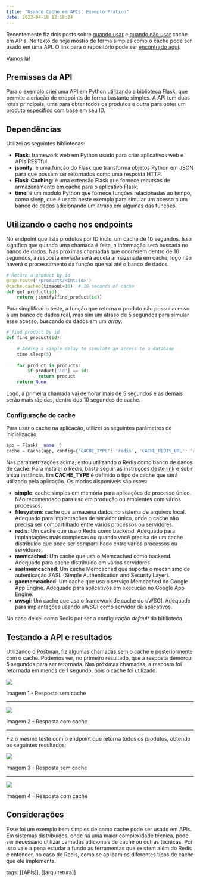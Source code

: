 ```yaml
---
title: "Usando Cache em APIs: Exemplo Prático"
date: 2023-04-18 12:18:24
---
```


Recentemente fiz dois posts sobre [quando usar](https://danilocardoso.dev/blog/quando-usar-cache-apis/) e [quando não usar](https://danilocardoso.dev/blog/quando-nao-usar-cache-apis/) cache em APIs. No texto de hoje mostro de forma simples como o cache pode ser usado em uma API. O link para o repositório pode ser [encontrado aqui](https://github.com/danilosoarescardoso/cache-python-example).

Vamos lá!

## Premissas da API
Para o exemplo,criei uma API em Python utilizando a biblioteca Flask, que permite a criação de endpoints de forma bastante simples. A API tem duas rotas principais, uma para obter todos os produtos e outra para obter um produto específico com base em seu ID.

## Dependências
Utilizei as seguintes bibliotecas:

* **Flask**: framework web em Python usado para criar aplicativos web e APIs RESTful.
* **jsonify**: é uma função do Flask que transforma objetos Python em JSON para que possam ser retornados como uma resposta HTTP.
* **Flask-Caching**: é uma extensão Flask que fornece recursos de armazenamento em cache para o aplicativo Flask.
* **time**: é um módulo Python que fornece funções relacionadas ao tempo, como sleep, que é usada neste exemplo para simular um acesso a um banco de dados adicionando um atraso em algumas das funções.

## Utilizando o cache nos endpoints
No endpoint que lista produtos por ID inclui um cache de 10 segundos. Isso significa que quando uma chamada é feita, a informação será buscada no banco de dados. Nas próximas chamadas que ocorrerem dentro de 10 segundos, a resposta enviada será aquela armazenada em cache, logo não haverá o processamento da função que vai até o banco de dados.

```python
# Return a product by id
@app.route('/products/<int:id>')
@cache.cached(timeout=10)  # 10 seconds of cache
def get_product(id):
    return jsonify(find_product(id))
```

Para simplificar o teste, a função que retorna o produto não possui acesso a um banco de dados real, mas sim um atraso de 5 segundos para simular esse acesso, buscando os dados em um *array*. 

```python
# find product by id
def find_product(id):
    
    # Adding a simple delay to simulate an access to a database
    time.sleep(5)
    
    for product in products:
        if product['id'] == id:
            return product
    return None
```

Logo, a primeira chamada vai demorar mais de 5 segundos e as demais serão mais rápidas, dentro dos 10 segundos de cache.

### Configuração do cache

Para usar o cache na aplicação, utilizei os seguintes parâmetros de inicialização:

```python
app = Flask(__name__)
cache = Cache(app, config={'CACHE_TYPE': 'redis', 'CACHE_REDIS_URL': 'redis://localhost:6379'})
```

Nas parametrizações acima, estou utilizando o Redis como banco de dados de cache. Para instalar o Redis, basta seguir as instruções [deste link](https://redis.io/topics/quickstart) e subir a sua instância. Em **CACHE_TYPE** é definido o tipo de cache que será utilizado pela aplicação. Os modos disponíveis são estes:

* **simple**: cache simples em memória para aplicações de processo único. Não recomendado para uso em produção ou ambientes com vários processos.
* **filesystem**: cache que armazena dados no sistema de arquivos local. Adequado para implantações de servidor único, onde o cache não precisa ser compartilhado entre vários processos ou servidores.
* **redis**: Um cache que usa o Redis como backend. Adequado para implantações mais complexas ou quando você precisa de um cache distribuído que pode ser compartilhado entre vários processos ou servidores.
* **memcached**: Um cache que usa o Memcached como backend. Adequado para cache distribuído em vários servidores.
* **saslmemcached**: Um cache Memcached que suporta o mecanismo de autenticação SASL (Simple Authentication and Security Layer).
* **gaememcached**: Um cache que usa o serviço Memcached do Google App Engine. Adequado para aplicativos em execução no Google App Engine.
* **uwsgi**: Um cache que usa o framework de cache do uWSGI. Adequado para implantações usando uWSGI como servidor de aplicativos.

No caso deixei como Redis por ser a configuração *default* da biblioteca.

## Testando a API e resultados
Utilizando o Postman, fiz algumas chamadas sem o cache e posteriormente com o cache. Podemos ver, no primeiro resultado, que a resposta demorou 5 segundos para ser retornada. Nas próximas chamadas, a resposta foi retornada em menos de 1 segundo, pois o cache foi utilizado.

<img src="{{ site.baseurl }}/assets/request-without-cache.png"/>

Imagem 1 - Resposta sem cache

---

<img src="{{ site.baseurl }}/assets/request-with-cache.png"/>

Imagem 2 - Resposta com cache

---

Fiz o mesmo teste com o endpoint que retorna todos os produtos, obtendo os seguintes resultados:

<img src="{{ site.baseurl }}/assets/request-without-cache-2.png"/>

Imagem 3 - Resposta sem cache

---

<img src="{{ site.baseurl }}/assets/request-with-cache-2.png"/>

Imagem 4 - Resposta com cache

## Considerações

Esse foi um exemplo bem simples de como cache pode ser usado em APIs. Em sistemas distribuídos, onde há uma maior complexidade técnica, pode ser necessário utilizar camadas adicionais de cache ou outras técnicas. Por isso vale a pena estudar a fundo as ferramentas que existem além do Redis e entender, no caso do Redis, como se aplicam os diferentes tipos de cache que ele implementa.

tags: [[APIs]], [[arquitetura]]